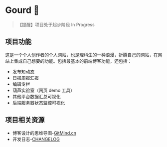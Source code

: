 # Gourd 🎅

> 【提醒】项目处于起步阶段 In Progress

## 项目功能

这是一个个人创作者的个人网站，也是理科生的一种浪漫，折腾自己的网站，在网站上集成自己想要的功能。包括最基本的前端博客功能，还包括：

- 发布短动态
- 日报周报汇报
- 编辑专栏
- 葫芦实验室（网页 demo 工具）
- 其他平台数据汇总可视化
- 后端服务器状态监控可视化

## 项目相关资源

- 博客设计的思维导图-[GitMind.cn](https://gitmind.cn/app/doc/e43752359)
- 开发日志-[CHANGELOG](CHANGELOG.md)
